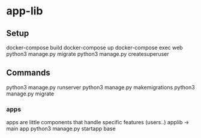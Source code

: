 # app-lib

## Setup

docker-compose build
docker-compose up
docker-compose exec web python3 manage.py migrate
python3 manage.py createsuperuser

## Commands

python3 manage.py runserver
python3 manage.py makemigrations
python3 manage.py migrate

<!-- to create admin user -->

### apps

apps are little components that handle specific features (users..)
applib -> main app
python3 manage.py startapp base
